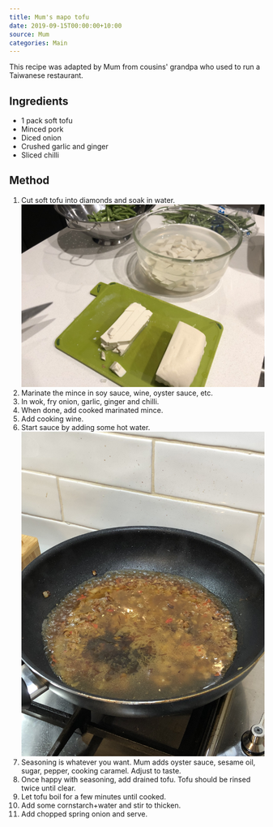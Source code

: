 ```yaml
---
title: Mum's mapo tofu
date: 2019-09-15T00:00:00+10:00
source: Mum
categories: Main
---
```


This recipe was adapted by Mum from cousins' grandpa who used to run a Taiwanese restaurant.

## Ingredients
* 1 pack soft tofu
* Minced pork
* Diced onion
* Crushed garlic and ginger
* Sliced chilli

## Method
1. Cut soft tofu into diamonds and soak in water.
![Tofu soaking in water](IMG_7813.jpeg)
2. Marinate the mince in soy sauce, wine, oyster sauce, etc.
3. In wok, fry onion, garlic, ginger and chilli.
4. When done, add cooked marinated mince.
5. Add cooking wine.
6. Start sauce by adding some hot water.
![After ading water.](IMG_7814.jpeg)
7. Seasoning is whatever you want. Mum adds oyster sauce, sesame oil, sugar, pepper, cooking caramel. Adjust to taste.
8. Once happy with seasoning, add drained tofu. Tofu should be rinsed twice until clear.
9. Let tofu boil for a few minutes until cooked.
10. Add some cornstarch+water and stir to thicken.
11. Add chopped spring onion and serve.